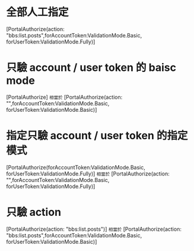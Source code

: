 ﻿# 全部人工指定
[PortalAuthorize(action: "bbs:list.posts",forAccountToken:ValidationMode.Basic, forUserToken:ValidationMode.Fully)]

# 只驗 account / user token 的 baisc mode
[PortalAuthorize] 
`相當於`
[PortalAuthorize(action: "",forAccountToken:ValidationMode.Basic, forUserToken:ValidationMode.Basic)]

# 指定只驗 account / user token 的指定模式
[PortalAuthorize(forAccountToken:ValidationMode.Basic, forUserToken:ValidationMode.Fully)]
`相當於`
[PortalAuthorize(action: "",forAccountToken:ValidationMode.Basic, forUserToken:ValidationMode.Fully)]

# 只驗 action
[PortalAuthorize(action: "bbs:list.posts")]
`相當於`
[PortalAuthorize(action: "bbs:list.posts",forAccountToken:ValidationMode.Basic, forUserToken:ValidationMode.Basic)]




